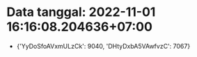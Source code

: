 # Data tanggal: 2022-11-01 16:16:08.204636+07:00

* {'YyDoSfoAVxmULzCk': 9040, 'DHtyDxbA5VAwfvzC': 7067}
